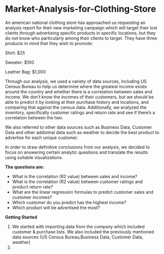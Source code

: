 # Market-Analysis-for-Clothing-Store
An american national clothing store has approached us requesting an analysis report for their new marketing campaign which will target their lost clients through advertising specific products in specific locations, but they do not know who particularly among their clients to target. They have three products in mind that they wish to promote:

Shirt: $25

Sweater: $100

Leather Bag: $1,000

Through our analysis, we used a variety of data sources, including US Census Bureau to help us determine where the greatest income exists around the country and whether there is a correlation between sales and income. We don’t know the incomes of their customers, but we should be able to predict it by looking at their purchase history and locations, and comparing that against the census data. Additionally, we analyzed the inventory, specifically customer ratings and return rate and see if there’s a correlation between the two. 

We also referred to other data sources such as Business Data, Customer Data and other addiotnal data such as weather to decide the best product to advertise for each unique customer.

In order to draw definitive conclusions from our analysis, we decided to focus on answering certain analytic questions and translate the results using suitable visualizations.

**The questions are:**

* What is the correlation (R2 value) between sales and income?
* What is the correlation (R2 value) between customer ratings and product return rate?
* What are the linear regression formulas to predict customer sales and customer incomes?
* Which customer do you predict has the highest income?
* Which product will be advertised the most?

**Getting Started**

1. We started with importing data from the company which included customer & purchase lists. We also included the previously mentioned data sources (US Census Bureau,Business Data, Customer Data, weather)
2. 




